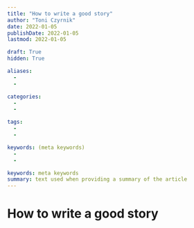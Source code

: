 ```yaml
---
title: "How to write a good story"
author: "Toni Czyrnik"
date: 2022-01-05
publishDate: 2022-01-05
lastmod: 2022-01-05

draft: True
hidden: True

aliases:
  - 
  - 

categories:
  - 
  - 

tags:
  - 
  -

keywords: (meta keywords)
  - 
  - 

keywords: meta keywords
summary: text used when providing a summary of the article
---
```


# How to write a good story

